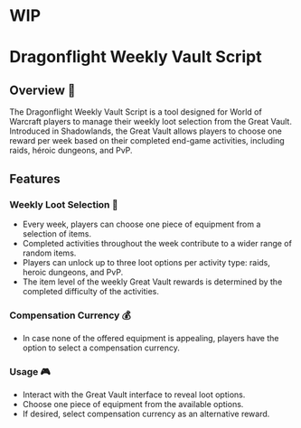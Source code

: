 # WIP

# Dragonflight Weekly Vault Script

## Overview 🐉
The Dragonflight Weekly Vault Script is a tool designed for World of Warcraft players to manage their weekly loot selection from the Great Vault. 
Introduced in Shadowlands, the Great Vault allows players to choose one reward per week based on their completed end-game activities, including raids, héroic dungeons, and PvP.

## Features
### Weekly Loot Selection 🌟
- Every week, players can choose one piece of equipment from a selection of items.
- Completed activities throughout the week contribute to a wider range of random items.
- Players can unlock up to three loot options per activity type: raids, heroic dungeons, and PvP.
- The item level of the weekly Great Vault rewards is determined by the completed difficulty of the activities.

### Compensation Currency 💰
- In case none of the offered equipment is appealing, players have the option to select a compensation currency.

### Usage 🎮
- Interact with the Great Vault interface to reveal loot options.
- Choose one piece of equipment from the available options.
- If desired, select compensation currency as an alternative reward.

